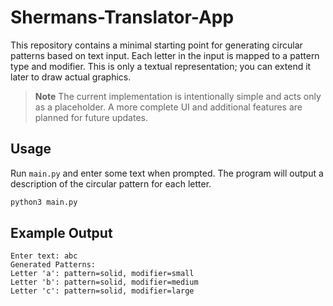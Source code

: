 # Shermans-Translator-App

This repository contains a minimal starting point for generating circular patterns based on text input. Each letter in the input is mapped to a pattern type and modifier. This is only a textual representation; you can extend it later to draw actual graphics.

> **Note**
> The current implementation is intentionally simple and acts only as a placeholder. A more complete UI and additional features are planned for future updates.

## Usage

Run `main.py` and enter some text when prompted. The program will output a description of the circular pattern for each letter.

```bash
python3 main.py
```

## Example Output
```
Enter text: abc
Generated Patterns:
Letter 'a': pattern=solid, modifier=small
Letter 'b': pattern=solid, modifier=medium
Letter 'c': pattern=solid, modifier=large
```
